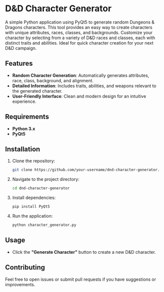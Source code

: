 # D&D Character Generator

A simple Python application using PyQt5 to generate random Dungeons & Dragons characters. This tool provides an easy way to create characters with unique attributes, races, classes, and backgrounds. Customize your character by selecting from a variety of D&D races and classes, each with distinct traits and abilities. Ideal for quick character creation for your next D&D campaign.

## Features

- **Random Character Generation**: Automatically generates attributes, race, class, background, and alignment.
- **Detailed Information**: Includes traits, abilities, and weapons relevant to the generated character.
- **User-Friendly Interface**: Clean and modern design for an intuitive experience.

## Requirements

- **Python 3.x**
- **PyQt5**

## Installation

1. Clone the repository:
    ```bash
    git clone https://github.com/your-username/dnd-character-generator.git
    ```

2. Navigate to the project directory:
    ```bash
    cd dnd-character-generator
    ```

3. Install dependencies:
    ```bash
    pip install PyQt5
    ```

4. Run the application:
    ```bash
    python character_generator.py
    ```

## Usage

- Click the **"Generate Character"** button to create a new D&D character.

## Contributing

Feel free to open issues or submit pull requests if you have suggestions or improvements.
